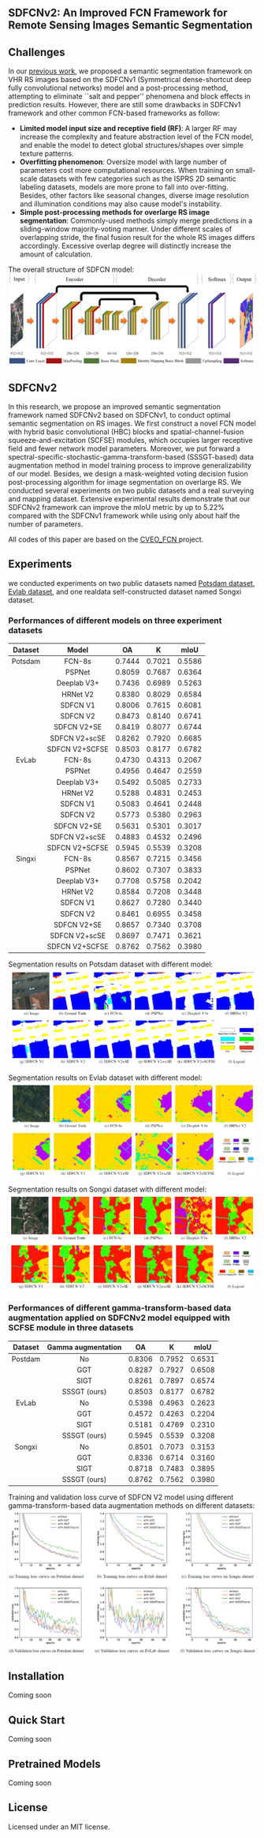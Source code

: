 SDFCNv2: An Improved FCN Framework for Remote Sensing Images Semantic Segmentation
-----------

## Challenges

In our [previous work](http://ieeexplore.ieee.org/document/8326706/), we proposed a semantic segmentation framework on VHR RS images based on the SDFCNv1 (Symmetrical dense-shortcut deep fully convolutional networks) model and a post-processing method, attempting to eliminate ``salt and pepper'' phenomena and block effects in prediction results. However, there are still some drawbacks in SDFCNv1 framework and other common FCN-based frameworks as follow:

* **Limited model input size and receptive field (RF)**: A larger RF may increase the complexity and feature abstraction level of the FCN model, and enable the model to detect global structures/shapes over simple texture patterns.
* **Overfitting phenomenon**: Oversize model with large number of parameters cost more computational resources. When training on small-scale datasets with few categories such as the ISPRS 2D semantic labeling datasets, models are more prone to fall into over-fitting. Besides, other factors like seasonal changes, diverse image resolution and illumination conditions may also cause model's instability.
* **Simple post-processing methods for overlarge RS image segmentation**: Commonly-used methods simply merge predictions in a sliding-window majority-voting manner. Under different scales of overlapping stride, the final fusion result for the whole RS images differs accordingly. Excessive overlap degree will distinctly increase the amount of calculation.

The overall structure of SDFCN model:
![](docs/sdfcn.jpg)

## SDFCNv2

In this research, we propose an improved semantic segmentation framework named SDFCNv2 based on SDFCNv1, to conduct optimal semantic segmentation on RS images. We first construct a novel FCN model with hybrid basic convolutional (HBC) blocks and spatial-channel-fusion squeeze-and-excitation (SCFSE) modules, which occupies larger receptive field and fewer network model parameters. Moreover, we put forward a spectral-specific-stochastic-gamma-transform-based (SSSGT-based) data augmentation method in model training process to improve generalizability of our model. Besides, we design a mask-weighted voting decision fusion post-processing algorithm for image segmentation on overlarge RS. We conducted several experiments on two public datasets and a real surveying and mapping dataset. Extensive experimental results demonstrate that our SDFCNv2 framework
	can improve the mIoU metric by up to 5.22\% compared with the SDFCNv1 framework while using only about half the number of parameters. 

All codes of this paper are based on the [CVEO_FCN
](https://github.com/CVEO/CVEO_FCN) project.

## Experiments

we conducted experiments on two public datasets named [Potsdam dataset](https://www2.isprs.org/commissions/comm2/wg4/benchmark/semantic-labeling/), [Evlab dataset](http://earthvisionlab.whu.edu.cn/zm/SemanticSegmentation/index.html), and one realdata self-constructed dataset named Songxi dataset.

### Performances of different models on three experiment datasets

| Dataset |      Model     |   OA   |    K   |  mIoU  |
|:-------:|:--------------:|:------:|:------:|:------:|
| Potsdam | FCN-8s         | 0.7444 | 0.7021 | 0.5586 |
|         | PSPNet         | 0.8059 | 0.7687 | 0.6364 |
|         | Deeplab V3+    | 0.7436 | 0.6989 | 0.5263 |
|         | HRNet V2       | 0.8380 | 0.8029 | 0.6584 |
|         | SDFCN V1       | 0.8006 | 0.7615 | 0.6081 |
|         | SDFCN V2       | 0.8473 | 0.8140 | 0.6741 |
|         | SDFCN V2+SE    | 0.8419 | 0.8077 | 0.6744 |
|         | SDFCN V2+scSE  | 0.8262 | 0.7920 | 0.6685 |
|         | SDFCN V2+SCFSE | 0.8503 | 0.8177 | 0.6782 |
|  EvLab  | FCN-8s         | 0.4730 | 0.4313 | 0.2067 |
|         | PSPNet         | 0.4956 | 0.4647 | 0.2559 |
|         | Deeplab V3+    | 0.5492 | 0.5085 | 0.2733 |
|         | HRNet V2       | 0.5288 | 0.4831 | 0.2453 |
|         | SDFCN V1       | 0.5083 | 0.4641 | 0.2448 |
|         | SDFCN V2       | 0.5773 | 0.5380 | 0.2963 |
|         | SDFCN V2+SE    | 0.5631 | 0.5301 | 0.3017 |
|         | SDFCN V2+scSE  | 0.4883 | 0.4532 | 0.2496 |
|         | SDFCN V2+SCFSE | 0.5945 | 0.5539 | 0.3208 |
|  Singxi | FCN-8s         | 0.8567 | 0.7215 | 0.3456 |
|         | PSPNet         | 0.8602 | 0.7307 | 0.3833 |
|         | Deeplab V3+    | 0.7708 | 0.5758 | 0.2042 |
|         | HRNet V2       | 0.8584 | 0.7208 | 0.3448 |
|         | SDFCN V1       | 0.8627 | 0.7280 | 0.3440 |
|         | SDFCN V2       | 0.8461 | 0.6955 | 0.3458 |
|         | SDFCN V2+SE    | 0.8657 | 0.7340 | 0.3708 |
|         | SDFCN V2+scSE  | 0.8697 | 0.7471 | 0.3621 |
|         | SDFCN V2+SCFSE | 0.8762 | 0.7562 | 0.3980 |

Segmentation results on Potsdam dataset with different model:
![](docs/potsdam.jpg)

Segmentation results on Evlab dataset with different model:
![](docs/evlab.jpg)

Segmentation results on Songxi dataset with different model:
![](docs/songxi.jpg)


### Performances of different gamma-transform-based data augmentation applied on SDFCNv2 model equipped with SCFSE module in three datasets

| Dataset | Gamma augmentation |   OA   |    K   |  mIoU  |
|:-------:|:------------------:|:------:|:------:|:------:|
| Postdam |         No         | 0.8306 | 0.7952 | 0.6531 |
|         |         GGT        | 0.8287 | 0.7927 | 0.6508 |
|         |        SIGT        | 0.8261 | 0.7897 | 0.6574 |
|         |    SSSGT (ours)    | 0.8503 | 0.8177 | 0.6782 |
|  EvLab  |         No         | 0.5398 | 0.4963 | 0.2623 |
|         |         GGT        | 0.4572 | 0.4263 | 0.2204 |
|         |        SIGT        | 0.5181 | 0.4769 | 0.2310 |
|         |    SSSGT (ours)    | 0.5945 | 0.5539 | 0.3208 |
|  Songxi |         No         | 0.8501 | 0.7073 | 0.3153 |
|         |         GGT        | 0.8336 | 0.6714 | 0.3160 |
|         |        SIGT        | 0.8718 | 0.7483 | 0.3895 |
|         |    SSSGT (ours)    | 0.8762 | 0.7562 | 0.3980 |

Training and validation loss curve of SDFCN V2 model using different gamma-transform-based data augmentation methods on different datasets:
![](docs/loss.png)


## Installation 
Coming soon

## Quick Start
Coming soon

## Pretrained Models
Coming soon

## License
Licensed under an MIT license.